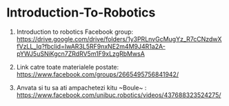 # Introduction-To-Robotics

1. Introduction to robotics Facebook group: https://drive.google.com/drive/folders/1y3PRLnvGcMugYz_R7cCNzdwXfVzLL_Iq?fbclid=IwAR3L5RF9nxNE2m4M9J4R1a2A-pYWJ5uSNiKgcn7ZRdRV5m1F9xLzgRbMwsA

2. Link catre toate materialele postate: https://www.facebook.com/groups/2665495756841942/

3. Anvata si tu sa ati ampachetezi kitu ~Boule~ : https://www.facebook.com/unibuc.robotics/videos/437688323524275/
